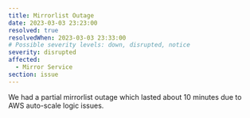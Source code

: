 ```yaml
---
title: Mirrorlist Outage
date: 2023-03-03 23:23:00
resolved: true
resolvedWhen: 2023-03-03 23:33:00
# Possible severity levels: down, disrupted, notice
severity: disrupted
affected:
  - Mirror Service
section: issue
---
```


We had a partial mirrorlist outage which lasted about 10 minutes due to AWS auto-scale logic issues.
